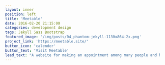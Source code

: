 ```yaml
---
layout: inner
position: left
title: 'Meetable'
date: 2016-02-20 21:15:00
categories: development design
tags: Jekyll Sass Bootstrap
featured_image: '/img/posts/04_phantom-jekyll-1130x864-2x.png'
project_link: 'https://meetable.site/'
button_icon: 'calender'
button_text: 'Visit Meetable'
lead_text: "A website for making an appointment among many people and having their own calender"
---
```

